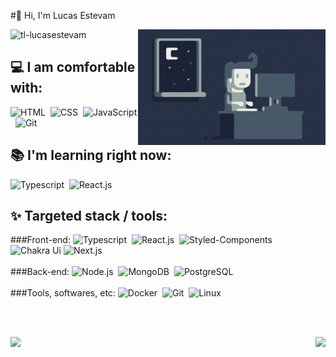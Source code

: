 #👋 Hi, I'm Lucas Estevam

<img alt="Night Coding" src="https://raw.githubusercontent.com/tl-lucasestevam/tl-lucasestevam/master/Night-Coding.gif" align="right"/>

<p align="left"> 
  <img src="https://komarev.com/ghpvc/?username=tl-lucasestevam&label=Profile%20views&color=0e75b6&style=flat" alt="tl-lucasestevam" /> 
</p>

## 💻 I am comfortable with:
![HTML](https://img.shields.io/badge/-HTML-05122A?style=flat&logo=HTML5)&nbsp;
![CSS](https://img.shields.io/badge/-CSS-05122A?style=flat&logo=CSS3&logoColor=1572B6)&nbsp;
![JavaScript](https://img.shields.io/badge/-JavaScript-05122A?style=flat&logo=javascript)&nbsp;
![Git](https://img.shields.io/badge/-Git-05122A?style=flat&logo=git)&nbsp;

## 📚 I'm learning right now:
![Typescript](https://img.shields.io/badge/-typescript-05122A?style=flat&logo=typescript)&nbsp;
![React.js](https://img.shields.io/badge/-React.js-05122A?style=flat&logo=react)&nbsp;

## ✨ Targeted stack / tools:
###Front-end:
![Typescript](https://img.shields.io/badge/-typescript-05122A?style=flat&logo=typescript)&nbsp;
![React.js](https://img.shields.io/badge/-React.js-05122A?style=flat&logo=react)&nbsp;
![Styled-Components](https://img.shields.io/badge/-styled%20components-05122A?style=flat&logo=styledcomponents)&nbsp;
![Chakra Ui](https://img.shields.io/badge/-Chakra%20Ui-05122A?style=flat&logo=chakra%20ui)
![Next.js](https://img.shields.io/badge/-Next.js-05122A?style=flat&logo=next.js)&nbsp;
<br></br>
###Back-end:
![Node.js](https://img.shields.io/badge/-Node.js-05122A?style=flat&logo=node.js)&nbsp;
![MongoDB](https://img.shields.io/badge/-MongoDB-05122A?style=flat&logo=mongodb)&nbsp;
![PostgreSQL](https://img.shields.io/badge/-PostgreSQL-05122A?style=flat&logo=postgresql)&nbsp;
<br></br>
###Tools, softwares, etc:
![Docker](https://img.shields.io/badge/-docker-05122A?style=flat&logo=docker)&nbsp;
![Git](https://img.shields.io/badge/-Git-05122A?style=flat&logo=git)&nbsp;
![Linux](https://img.shields.io/badge/-linux-05122A?style=flat&logo=linux)&nbsp;

<br></br>

<img align="right" height="175em" src="https://github-readme-stats.vercel.app/api?username=tl-lucasestevam&show_icons=true&theme=dark" />

<img align="left" height="175em" src="https://github-readme-stats.vercel.app/api/top-langs/?username=tl-lucasestevam&hide=java,objective-c&layout=compact&theme=dark"/>


<!--
<p class="left">
  <a href="https://github.com/tl-lucasestevam">
    <img src="https://github-readme-streak-stats.herokuapp.com?user=tl-lucasestevam&theme=dark&border=FFFFFF&fire=78FE96&background=151515&currStreakLabel=FFFFFF&ring=78FE96" alt="tl-lucasestevam" />
  </a>
</p>
-->
